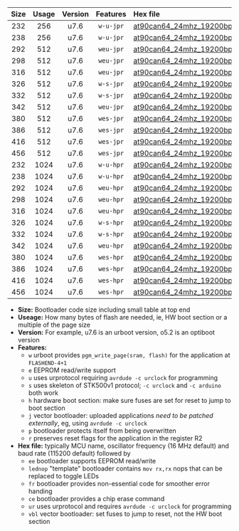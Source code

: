 |Size|Usage|Version|Features|Hex file|
|:-:|:-:|:-:|:-:|:--|
|232|256|u7.6|`w-u-jpr`|[at90can64_24mhz_19200bps_ur_vbl.hex](https://raw.githubusercontent.com/stefanrueger/urboot/main//at90can64_24mhz_19200bps_ur_vbl.hex)|
|238|256|u7.6|`w-u-jpr`|[at90can64_24mhz_19200bps_lednop_ur_vbl.hex](https://raw.githubusercontent.com/stefanrueger/urboot/main//at90can64_24mhz_19200bps_lednop_ur_vbl.hex)|
|292|512|u7.6|`weu-jpr`|[at90can64_24mhz_19200bps_ee_ur_vbl.hex](https://raw.githubusercontent.com/stefanrueger/urboot/main//at90can64_24mhz_19200bps_ee_ur_vbl.hex)|
|298|512|u7.6|`weu-jpr`|[at90can64_24mhz_19200bps_ee_lednop_ur_vbl.hex](https://raw.githubusercontent.com/stefanrueger/urboot/main//at90can64_24mhz_19200bps_ee_lednop_ur_vbl.hex)|
|316|512|u7.6|`weu-jpr`|[at90can64_24mhz_19200bps_ee_lednop_fr_ur_vbl.hex](https://raw.githubusercontent.com/stefanrueger/urboot/main//at90can64_24mhz_19200bps_ee_lednop_fr_ur_vbl.hex)|
|326|512|u7.6|`w-s-jpr`|[at90can64_24mhz_19200bps_vbl.hex](https://raw.githubusercontent.com/stefanrueger/urboot/main//at90can64_24mhz_19200bps_vbl.hex)|
|332|512|u7.6|`w-s-jpr`|[at90can64_24mhz_19200bps_lednop_vbl.hex](https://raw.githubusercontent.com/stefanrueger/urboot/main//at90can64_24mhz_19200bps_lednop_vbl.hex)|
|342|512|u7.6|`weu-jpr`|[at90can64_24mhz_19200bps_ee_lednop_fr_ce_ur_vbl.hex](https://raw.githubusercontent.com/stefanrueger/urboot/main//at90can64_24mhz_19200bps_ee_lednop_fr_ce_ur_vbl.hex)|
|380|512|u7.6|`wes-jpr`|[at90can64_24mhz_19200bps_ee_vbl.hex](https://raw.githubusercontent.com/stefanrueger/urboot/main//at90can64_24mhz_19200bps_ee_vbl.hex)|
|386|512|u7.6|`wes-jpr`|[at90can64_24mhz_19200bps_ee_lednop_vbl.hex](https://raw.githubusercontent.com/stefanrueger/urboot/main//at90can64_24mhz_19200bps_ee_lednop_vbl.hex)|
|416|512|u7.6|`wes-jpr`|[at90can64_24mhz_19200bps_ee_lednop_fr_vbl.hex](https://raw.githubusercontent.com/stefanrueger/urboot/main//at90can64_24mhz_19200bps_ee_lednop_fr_vbl.hex)|
|456|512|u7.6|`wes-jpr`|[at90can64_24mhz_19200bps_ee_lednop_fr_ce_vbl.hex](https://raw.githubusercontent.com/stefanrueger/urboot/main//at90can64_24mhz_19200bps_ee_lednop_fr_ce_vbl.hex)|
|232|1024|u7.6|`w-u-hpr`|[at90can64_24mhz_19200bps_ur.hex](https://raw.githubusercontent.com/stefanrueger/urboot/main//at90can64_24mhz_19200bps_ur.hex)|
|238|1024|u7.6|`w-u-hpr`|[at90can64_24mhz_19200bps_lednop_ur.hex](https://raw.githubusercontent.com/stefanrueger/urboot/main//at90can64_24mhz_19200bps_lednop_ur.hex)|
|292|1024|u7.6|`weu-hpr`|[at90can64_24mhz_19200bps_ee_ur.hex](https://raw.githubusercontent.com/stefanrueger/urboot/main//at90can64_24mhz_19200bps_ee_ur.hex)|
|298|1024|u7.6|`weu-hpr`|[at90can64_24mhz_19200bps_ee_lednop_ur.hex](https://raw.githubusercontent.com/stefanrueger/urboot/main//at90can64_24mhz_19200bps_ee_lednop_ur.hex)|
|316|1024|u7.6|`weu-hpr`|[at90can64_24mhz_19200bps_ee_lednop_fr_ur.hex](https://raw.githubusercontent.com/stefanrueger/urboot/main//at90can64_24mhz_19200bps_ee_lednop_fr_ur.hex)|
|326|1024|u7.6|`w-s-hpr`|[at90can64_24mhz_19200bps.hex](https://raw.githubusercontent.com/stefanrueger/urboot/main//at90can64_24mhz_19200bps.hex)|
|332|1024|u7.6|`w-s-hpr`|[at90can64_24mhz_19200bps_lednop.hex](https://raw.githubusercontent.com/stefanrueger/urboot/main//at90can64_24mhz_19200bps_lednop.hex)|
|342|1024|u7.6|`weu-hpr`|[at90can64_24mhz_19200bps_ee_lednop_fr_ce_ur.hex](https://raw.githubusercontent.com/stefanrueger/urboot/main//at90can64_24mhz_19200bps_ee_lednop_fr_ce_ur.hex)|
|380|1024|u7.6|`wes-hpr`|[at90can64_24mhz_19200bps_ee.hex](https://raw.githubusercontent.com/stefanrueger/urboot/main//at90can64_24mhz_19200bps_ee.hex)|
|386|1024|u7.6|`wes-hpr`|[at90can64_24mhz_19200bps_ee_lednop.hex](https://raw.githubusercontent.com/stefanrueger/urboot/main//at90can64_24mhz_19200bps_ee_lednop.hex)|
|416|1024|u7.6|`wes-hpr`|[at90can64_24mhz_19200bps_ee_lednop_fr.hex](https://raw.githubusercontent.com/stefanrueger/urboot/main//at90can64_24mhz_19200bps_ee_lednop_fr.hex)|
|456|1024|u7.6|`wes-hpr`|[at90can64_24mhz_19200bps_ee_lednop_fr_ce.hex](https://raw.githubusercontent.com/stefanrueger/urboot/main//at90can64_24mhz_19200bps_ee_lednop_fr_ce.hex)|

- **Size:** Bootloader code size including small table at top end
- **Useage:** How many bytes of flash are needed, ie, HW boot section or a multiple of the page size
- **Version:** For example, u7.6 is an urboot version, o5.2 is an optiboot version
- **Features:**
  + `w` urboot provides `pgm_write_page(sram, flash)` for the application at `FLASHEND-4+1`
  + `e` EEPROM read/write support
  + `u` uses urprotocol requiring `avrdude -c urclock` for programming
  + `s` uses skeleton of STK500v1 protocol; `-c urclock` and `-c arduino` both work
  + `h` hardware boot section: make sure fuses are set for reset to jump to boot section
  + `j` vector bootloader: uploaded applications *need to be patched externally*, eg, using `avrdude -c urclock`
  + `p` bootloader protects itself from being overwritten
  + `r` preserves reset flags for the application in the register R2
- **Hex file:** typically MCU name, oscillator frequency (16 MHz default) and baud rate (115200 default) followed by
  + `ee` bootloader supports EEPROM read/write
  + `lednop` "template" bootloader contains `mov rx,rx` nops that can be replaced to toggle LEDs
  + `fr` bootloader provides non-essential code for smoother error handing
  + `ce` bootloader provides a chip erase command
  + `ur` uses urprotocol and requires `avrdude -c urclock` for programming
  + `vbl` vector bootloader: set fuses to jump to reset, not the HW boot section
